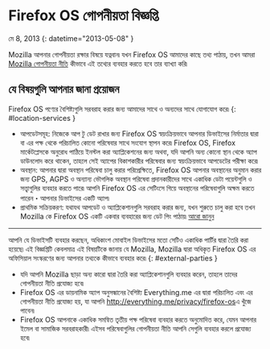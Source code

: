 # Firefox OS গোপনীয়তা বিজ্ঞপ্তি

মে 8, 2013
{: datetime="2013-05-08" }

Mozilla আপনার গোপনীয়তা রক্ষার বিষয়ে যত্নবান৷ যখন Firefox OS আমাদের কাছে তথ্য পাঠায়, তখন আমরা [Mozilla গোপনীয়তা নীতি](http://www.mozilla.org/en-US/privacy/) কীভাবে এই তথ্যের ব্যবহার করতে হবে তার ব্যাখ্যা করি৷

## যে বিষয়গুলি আপনার জানা প্রয়োজন

Firefox OS পণ্যের বৈশিষ্ট্যগুলি সরবরাহ করার জন্য আমাদের সাথে ও অন্যদের সাথে যোগাযোগ করে৷
{: #location-services }

* আপডেটসমূহ: নিজেকে আপ টু ডেট রাখার জন্য Firefox OS স্বয়ংক্রিয়ভাবে আপনার ডিভাইসের নির্মাতার দ্বারা বা এর পক্ষ থেকে পরিচালিত কোনো পরিষেবার সাথে সংযোগ স্থাপন করে৷ Firefox OS, Firefox মার্কেটপ্লেসকে অনুরোধ পাঠিয়ে ইনস্টল করা অ্যাপ্লিকেশনের জন্য অথবা, যদি আপনি অন্য কোনো স্থান থেকে অ্যাপ ডাউনলোদ করে থাকেন, তাহলে সেই অ্যাপের বিকাশকারীর পরিষেবার জন্য স্বয়ংক্রিয়ভাবে আপডেটের পরীক্ষা করে৷
* অবস্থান: আপনার দ্বারা অবস্থান পরিষেবা চালু করার পরিপ্রেক্ষিতে, Firefox OS আপনার অবস্থানের অনুমান করার জন্য GPS, AGPS ও অন্যান্য ভৌগলিক অবস্থান পরিষেবা প্রদানকারীদের সাথে একাধিক ডেটা পয়েন্টগুলি ও সত্ত্বাগুলির ব্যবহার করতে পারে৷ আপনি Firefox OS এর সেটিংসে গিয়ে অবস্থানের পরিষেবাগুলি অক্ষম করতে পারেন・আপনার ডিভাইসের একটি অ্যাপ৷
* প্রাথমিক সক্রিয়করণ: যথাযথ আপডেট ও অ্যাপ্লিকেশানগুলি সরবরাহ করার জন্য, যখন শুরুতে চালু করা হবে তখন Mozilla কে Firefox OS একটি একবার ব্যবহারের জন্য ডেট পিং পাঠায়৷ [আরো জানুন](https://wiki.mozilla.org/FirefoxOS/Metrics)

---------------------------------------

আপনি যে ডিভাইসটি ব্যবহার করছেন, অধিকাংশ মোবাইল ডিভাইসের মতো সেটিও একাধিক পার্টির দ্বারা তৈরি করা হয়েছে৷ এই বিজ্ঞপ্তিটি কেবলমাত্র এই বিষয়টিকে জানায় যে Mozilla, Mozilla দ্বারা অধিকৃত Firefox OS এর অফিসিয়াল সংস্করণের জন্য আপনার তথ্যকে কীভাবে ব্যবহার করে৷
{: #external-parties }

* যদি আপনি Mozilla ছাড়া অন্য কারো দ্বারা তৈরি করা অ্যাপ্লিকেশানগুলি ব্যবহার করেন, তাহলে তাদের গোপনীয়তা নীতি প্রযোজ্য হবে৷
* Firefox OS এর ডায়নামিক অ্যাপ অনুসন্ধানের বৈশিষ্ট্য Everything.me এর দ্বারা পরিচালিত এবং এর গোপনীয়তা নীতি প্রযোজ্য হয়, যা আপনি <http://everything.me/privacy/firefox-os>এ খুঁজে পাবেন৷
* Firefox OS আপনাকে একাধিক সমন্বিত তৃতীয় পক্ষ পরিষেবা ব্যবহার করতে অনুমোদিত করে, যেমন আপনার ইমেল বা সামাজিক সরবরাহকারী৷ এইসব পরিষেবাগুলির গোপনীয়তা নীতি আপনি সেগুলি ব্যবহার করলে প্রযোজ্য হবে৷ 
